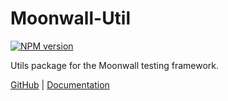 # Moonwall-Util

[![NPM version](https://img.shields.io/npm/v/@moonsong-labs/moonwall-util?color=a1b858&label=)](https://www.npmjs.com/package/@moonsong-labs/moonwall-util)

Utils package for the Moonwall testing framework.

[GitHub](https://github.com/Moonsong-Labs/moonwall) | [Documentation](https://github.com/Moonsong-Labs/moonwall)
